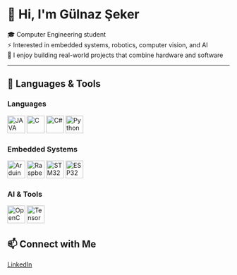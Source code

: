 # 👋 Hi, I'm Gülnaz Şeker  

🎓 Computer Engineering student  
⚡ Interested in embedded systems, robotics, computer vision, and AI  
🚀 I enjoy building real-world projects that combine hardware and software  

---

## 🔧 Languages & Tools  

### Languages
<p align="left">
  <img src="https://cdn.jsdelivr.net/gh/devicons/devicon/icons/java/java-original.svg" alt="JAVA" width="40" height="40"/>
  <img src="https://cdn.jsdelivr.net/gh/devicons/devicon/icons/c/c-original.svg" alt="C" width="40" height="40"/>
  <img src="https://cdn.jsdelivr.net/gh/devicons/devicon/icons/csharp/csharp-original.svg" alt="C#" width="40" height="40"/>
  <img src="https://cdn.jsdelivr.net/gh/devicons/devicon/icons/python/python-original.svg" alt="Python" width="40" height="40"/>
</p>

### Embedded Systems
<p align="left">
  <img src="https://cdn.jsdelivr.net/gh/devicons/devicon/icons/arduino/arduino-original.svg" alt="Arduino" width="40" height="40"/>
  <img src="https://cdn.jsdelivr.net/gh/devicons/devicon/icons/raspberrypi/raspberrypi-original.svg" alt="Raspberry Pi" width="40" height="40"/>
  <img src="https://img.shields.io/badge/STM32-03234B?logo=stmicroelectronics&logoColor=white&style=flat-square" alt="STM32" height="40"/>
  <img src="https://img.shields.io/badge/ESP32-E7352C?logo=espressif&logoColor=white&style=flat-square" alt="ESP32" height="40"/>
</p>

### AI & Tools
<p align="left">
  <img src="https://cdn.jsdelivr.net/gh/devicons/devicon/icons/opencv/opencv-original.svg" alt="OpenCV" width="40" height="40"/>
  <img src="https://cdn.jsdelivr.net/gh/devicons/devicon/icons/tensorflow/tensorflow-original.svg" alt="TensorFlow" width="40" height="40"/>
</p>


## 📫 Connect with Me  
[LinkedIn](https://www.linkedin.com/in/gülnaz-şeker)  

